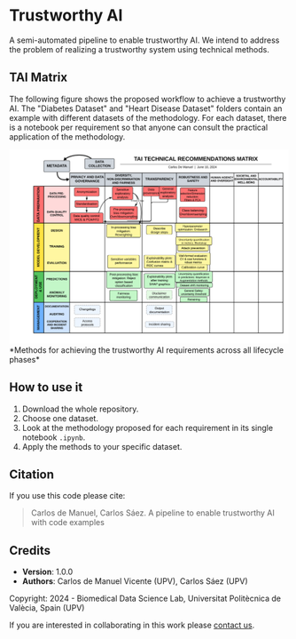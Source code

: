 # Trustworthy AI
A semi-automated pipeline to enable trustworthy AI. We intend to address the problem of realizing a trustworthy system using technical methods.

## TAI Matrix
The following figure shows the proposed workflow to achieve a trustworthy AI. The "Diabetes Dataset" and "Heart Disease Dataset" folders contain an example with different datasets of the methodology. For each dataset, there is a notebook per requirement so that anyone can consult the practical application of the methodology.

<img src="https://github.com/bdslab-upv/trustworthy-ai/blob/main/data/Trustworthy AI Matrix.png">
*Methods for achieving the trustworthy AI requirements across all lifecycle phases*

## How to use it
1. Download the whole repository.
2. Choose one dataset.
3. Look at the methodology proposed for each requirement in its single notebook `.ipynb`.
4. Apply the methods to your specific dataset.


## Citation
If you use this code please cite:

<blockquote style='font-size:14px'>Carlos de Manuel, Carlos Sáez. A pipeline to enable trustworthy AI with code examples</blockquote>

## Credits
- **Version**: 1.0.0
- **Authors**: Carlos de Manuel Vicente (UPV), Carlos Sáez (UPV)

Copyright: 2024 - Biomedical Data Science Lab, Universitat Politècnica de Valècia, Spain (UPV)

If you are interested in collaborating in this work please [contact us](mailto:carsaesi@upv.es).
